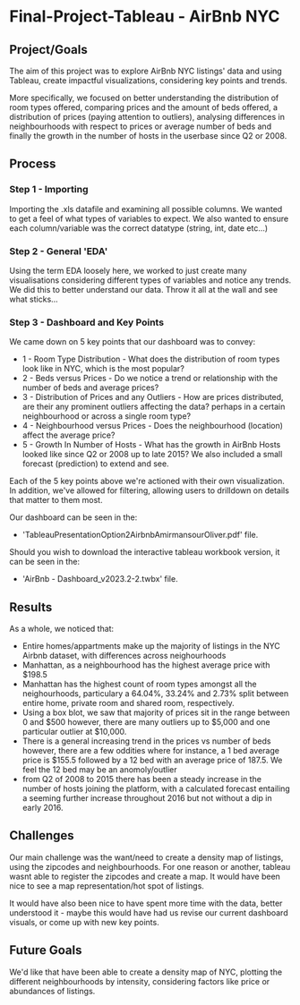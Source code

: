 # Final-Project-Tableau - AirBnb NYC

## Project/Goals
The aim of this project was to explore AirBnb NYC listings' data and using Tableau, create impactful visualizations, considering key points and trends. 

More specifically, we focused on better understanding the distribution of room types offered, comparing prices and the amount of beds offered, a distribution of prices (paying attention to outliers), analysing differences in neighbourhoods with respect to prices or average number of beds and finally the growth in the number of hosts in the userbase since Q2 or 2008.

## Process
### Step 1 - Importing
Importing the .xls datafile and examining all possible columns. We wanted to get a feel of what types of variables to expect. We also wanted to ensure each column/variable was the correct datatype (string, int, date etc...)

### Step 2 - General 'EDA'
Using the term EDA loosely here, we worked to just create many visualisations considering different types of variables and notice any trends. We did this to better understand our data. Throw it all at the wall and see what sticks...

### Step 3 - Dashboard and Key Points
We came down on 5 key points that our dashboard was to convey:

  * 1 - Room Type Distribution - What does the distribution of room types look like in NYC, which is the most popular?
  * 2 - Beds versus Prices - Do we notice a trend or relationship with the number of beds and average prices?
  * 3 - Distribution of Prices and any Outliers - How are prices distributed, are their any prominent outliers affecting the data? perhaps in a certain neighbourhood or across a single room type?
  * 4 - Neighbourhood versus Prices - Does the neighbourhood (location) affect the average price?
  * 5 - Growth In Number of Hosts - What has the growth in AirBnb Hosts looked like since Q2 or 2008 up to late 2015? We also included a small forecast (prediction) to extend and see.

Each of the 5 key points above we're actioned with their own visualization. In addition, we've allowed for filtering, allowing users to drilldown on details that matter to them most.

Our dashboard can be seen in the:

* 'TableauPresentationOption2AirbnbAmirmansourOliver.pdf' file.

Should you wish to download the interactive tableau workbook version, it can be seen in the:

* 'AirBnb - Dashboard_v2023.2-2.twbx' file.

## Results
As a whole, we noticed that:

  * Entire homes/appartments make up the majority of listings in the NYC Airbnb dataset, with differences across neighourhoods
  * Manhattan, as a neighbourhood has the highest average price with $198.5
  * Manhattan has the highest count of room types amongst all the neighourhoods, particulary a 64.04%, 33.24% and 2.73% split between entire home, private room and shared room, respectively.
  * Using a box blot, we saw that majority of prices sit in the range between 0 and $500 however, there are many outliers up to $5,000 and one particular outlier at $10,000.
  * There is a general increasing trend in the prices vs number of beds however, there are a few oddities where for instance, a 1 bed average price is $155.5 followed by a 12 bed with an average price of 187.5. We feel the 12 bed may be an anomoly/outlier
  * from Q2 of 2008 to 2015 there has been a steady increase in the number of hosts joining the platform, with a calculated forecast entailing a seeming further increase throughout 2016 but not without a dip in early 2016.

## Challenges 
Our main challenge was the want/need to create a density map of listings, using the zipcodes and neighbourhoods. For one reason or another, tableau wasnt able to register the zipcodes and create a map. It would have been nice to see a map representation/hot spot of listings.

It would have also been nice to have spent more time with the data, better understood it - maybe this would have had us revise our current dashboard visuals, or come up with new key points.

## Future Goals
We'd like that have been able to create a density map of NYC, plotting the different neighbourhoods by intensity, considering factors like price or abundances of listings.
